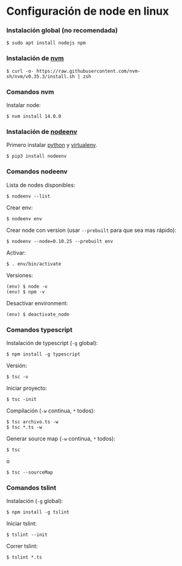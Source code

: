 # Configuración de node en linux

### Instalación global (no recomendada)

```
$ sudo apt install nodejs npm
```

### Instalación de [nvm](https://github.com/nvm-sh/nvm)

```
$ curl -o- https://raw.githubusercontent.com/nvm-sh/nvm/v0.35.3/install.sh | zsh
```

### Comandos nvm

Instalar node:

```
$ nvm install 14.0.0
```

### Instalación de [nodeenv](https://github.com/ekalinin/nodeenv)

Primero instalar [python](https://github.com/sauljabin/linux-commands/tree/master/python) y [virtualenv](https://github.com/sauljabin/linux-commands/tree/master/python).


```
$ pip3 install nodeenv
```

### Comandos nodeenv

Lista de nodes disponibles:

```
$ nodeenv --list
```

Crear env:

```
$ nodeenv env
```

Crear node con version (usar `--prebuilt` para que sea mas rápido):

```
$ nodeenv --node=0.10.25 --prebuilt env
```

Activar:
```
$ . env/bin/activate
```

Versiones:

```
(env) $ node -v
(env) $ npm -v
```

Desactivar environment:

```
(env) $ deactivate_node
```

### Comandos typescript

Instalación de typescript (`-g` global):
```
$ npm install -g typescript
```

Versión:
```
$ tsc -v
```

Iniciar proyecto:
```
$ tsc -init
```

Compilación (`-w` continua, `*` todos):
```
$ tsc archivo.ts -w
$ tsc *.ts -w
```

Generar source map (`-w` continua, `*` todos):
```
$ tsc
```
o
```
$ tsc --sourceMap
```

### Comandos tslint

Instalación (`-g` global):
```
$ npm install -g tslint
```

Iniciar tslint:
```
$ tslint --init
```

Correr tslint:
```
$ tslint *.ts
```
